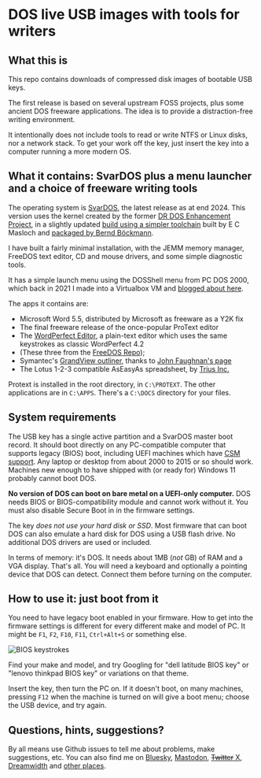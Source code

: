 # DOS live USB images with tools for writers

## What this is

This repo contains downloads of compressed disk images of bootable USB keys.

The first release is based on several upstream FOSS projects, plus some ancient DOS freeware applications. The idea is to provide a distraction-free writing environment.

It intentionally does not include tools to read or write NTFS or Linux disks, nor a network stack. To get your work off the key, just insert the key into a computer running a more modern OS. 

## What it contains: SvarDOS plus a menu launcher and a choice of freeware writing tools

The operating system is [SvarDOS](http://svardos.org/), the latest release as at end 2024. This version uses the kernel created by the former [DR DOS Enhancement Project](https://web.archive.org/web/20160706205139/http://www.drdosprojects.de/), in a slightly updated [build using a simpler toolchain](https://pushbx.org/ecm/web/#projects-edrdos) built by E C Masloch and [packaged by Bernd Böckmann](https://github.com/SvarDOS/edrdos).

I have built a fairly minimal installation, with the JEMM memory manager, FreeDOS text editor, CD and mouse drivers, and some simple diagnostic tools.

It has a simple launch menu using the DOSShell menu from PC DOS 2000, which back in 2021 I made into a Virtualbox VM and [blogged about here](https://liam-on-linux.livejournal.com/78306.html).

The apps it contains are:
* Microsoft Word 5.5, distributed by Microsoft as freeware as a Y2K fix 
* The final freeware release of the once-popular ProText editor
* The [WordPerfect Editor](https://mendelson.org/wpdos/shell.html), a plain-text editor which uses the same keystrokes as classic WordPerfect 4.2
* (These three from the [FreeDOS Repo](https://clasqm.github.io/freedos-repo/Productivity.html));
* Symantec's [GrandView outliner](https://welcometosherwood.wordpress.com/2009/10/10/grandview/), thanks to [John Faughnan's page](https://www.faughnan.com/more/) 
* The Lotus 1-2-3 compatible AsEasyAs spreadsheet, by [Trius Inc.](http://www.triusinc.com/forums/viewtopic.php?t=10)

Protext is installed in the root directory, in `C:\PROTEXT`. The other applications are in `C:\APPS`. There's a `C:\DOCS` directory for your files.

## System requirements

The USB key has a single active partition and a SvarDOS master boot record. It should boot directly on any PC-compatible computer that supports legacy (BIOS) boot, including UEFI machines which have [CSM support](https://www.electronicshub.org/what-is-csm-bios/). Any laptop or desktop from about 2000 to 2015 or so should work. Machines new enough to have shipped with (or ready for) Windows 11 probably cannot boot DOS.

**No version of DOS can boot on bare metal on a UEFI-only computer.** DOS needs BIOS or BIOS-compatibility module and cannot work without it. You must also disable Secure Boot in in the firmware settings.

The key _does not use your hard disk or SSD_. Most firmware that can boot DOS can also emulate a hard disk for DOS using a USB flash drive. No additional DOS drivers are used or included.

In terms of memory: it's DOS. It needs about 1MB (_not_ GB) of RAM and a VGA display. That's all. You will need a keyboard and optionally a pointing device that DOS can detect. Connect them before turning on the computer.

## How to use it: just boot from it

You need to have legacy boot enabled in your firmware. How to get into the firmware settings is different for every different make and model of PC. It might be `F1`, `F2`, `F10`, `F11`, `Ctrl+Alt+S` or something else. 

![BIOS keystrokes](https://blogger.googleusercontent.com/img/b/R29vZ2xl/AVvXsEgTrPCjCEocifiXL7ILIvB9HmVWb01pGrrB0uf6mfJ7t217QnwJmd8q-n9tP17ly8gCXaN3hX_5cEowDfbpLFOo-vS77odeHCteQiiKX9gwlgPLklymu7Z_fss7PfA2_XHXpId8HZN5nqiRJdBYJKZY2IoL5UClPUexTdGw5UHPCRHrMDdCLWB8xDSODgM/w835-h470/vazno-laptop-notebook-bios-uefi.jpg)

Find your make and model, and try Googling for "dell latitude BIOS key" or "lenovo thinkpad BIOS key" or variations on that theme. 

Insert the key, then turn the PC on. If it doesn't boot, on many machines, pressing `F12` when the machine is turned on will give a boot menu; choose the USB device, and try again.

## Questions, hints, suggestions? 

By all means use Github issues to tell me about problems, make suggestions, etc. You can also find me on [Bluesky](https://bsky.app/profile/lproven.bsky.social), [Mastodon](https://social.vivaldi.net/deck/@lproven/), [~~Twitter~~ X](https://x.com/lproven), [Dreamwidth](https://liam-on-linux.dreamwidth.org/) and [other places](https://about.me/liamproven).
